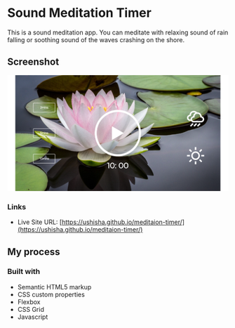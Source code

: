 # Sound Meditation Timer

This is a sound meditation app.
You can meditate with relaxing sound of rain falling or soothing sound of the waves crashing on the shore.

## Screenshot

![screenshot](/images/screenshot.png)

### Links

- Live Site URL: [https://ushisha.github.io/meditaion-timer/](https://ushisha.github.io/meditaion-timer/)


## My process

### Built with

- Semantic HTML5 markup
- CSS custom properties
- Flexbox
- CSS Grid
- Javascript
